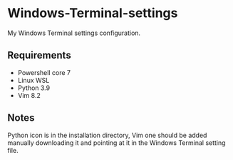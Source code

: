# Windows-Terminal-settings
My Windows Terminal settings configuration.

## Requirements
+ Powershell core 7
+ Linux WSL
+ Python 3.9
+ Vim 8.2

## Notes

Python icon is in the installation directory, Vim one should be added manually downloading it and pointing at it in the Windows Terminal setting file.
